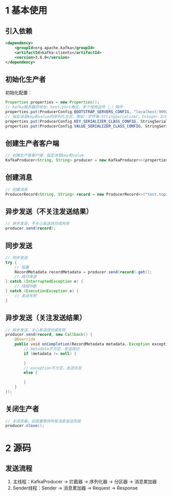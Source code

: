 # 1 基本使用
## 引入依赖
```xml
<dependency>  
	<groupId>org.apache.kafka</groupId>  
	<artifactId>kafka-clients</artifactId>  
	<version>3.6.0</version>  
</dependency>
```

## 初始化生产者
初始化配置：
```java
Properties properties = new Properties();  
// kafka服务器的地址，host:port格式，多个使用逗号（,）隔开  
properties.put(ProducerConfig.BOOTSTRAP_SERVERS_CONFIG, "localhost:9092");  
// 指定消息key和value的序列化方式，例如：字符串-StringSerializer，Integer-IntegerSerializer……，以及自定义序列化方式（实现org.apache.kafka.common.serialization.Serializer）  
properties.put(ProducerConfig.KEY_SERIALIZER_CLASS_CONFIG, StringSerializer.class.getName());  
properties.put(ProducerConfig.VALUE_SERIALIZER_CLASS_CONFIG, StringSerializer.class.getName());
```

## 创建生产者客户端
```java
// 创建生产者客户端，指定消息key和value  
KafkaProducer<String, String> producer = new KafkaProducer<>(properties);
```

## 创建消息
```java
// 创建消息  
ProducerRecord<String, String> record = new ProducerRecord<>("test.topic", "msg");
```

## 异步发送（不关注发送结果）
```java
// 异步发送，不关心发送成功或失败  
producer.send(record);
```

## 同步发送
```java
// 同步发送  
try {  
	// 阻塞  
	RecordMetadata recordMetadata = producer.send(record).get();  
	// 成功发送  
} catch (InterruptedException e) {  
	// 线程中断  
} catch (ExecutionException e) {  
	// 发送失败  
}
```

## 异步发送（关注发送结果）
```java
// 异步发送，关心发送成功或失败  
producer.send(record, new Callback() {  
	@Override  
	public void onCompletion(RecordMetadata metadata, Exception exception) {  
		// metadata不为空，发送成功  
		if (metadata != null) {  
		  
		}  
		// exception不为空，发送失败  
		else {  
		  
		}  
	}  
});
```

## 关闭生产者
```java
// 关闭连接，会阻塞等待所有消息发送完成  
producer.close();
```

# 2 源码
## 发送流程
1. 主线程：KafkaProducer -> 拦截器 -> 序列化器 -> 分区器 -> 消息累加器
2. Sender线程：Sender -> 消息累加器 -> Request -> Response

